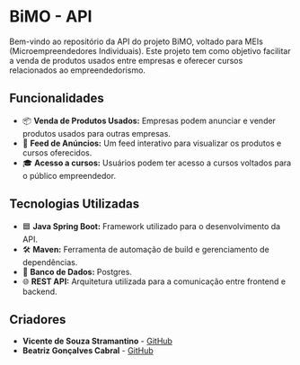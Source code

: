 <!DOCTYPE html>
<html lang="pt-BR">
<head>
    <meta charset="UTF-8">
    <meta name="viewport" content="width=device-width, initial-scale=1.0">
</head>
<body>
    <h1>BiMO - API</h1>
    <p>
        Bem-vindo ao repositório da API do projeto BiMO, voltado para MEIs (Microempreendedores Individuais). 
        Este projeto tem como objetivo facilitar a venda de produtos usados entre empresas e oferecer cursos relacionados ao empreendedorismo.
    </p>
    <h2>Funcionalidades</h2>
    <ul>
        <li>📦 <strong>Venda de Produtos Usados:</strong> Empresas podem anunciar e vender produtos usados para outras empresas.</li>
        <li>📰 <strong>Feed de Anúncios:</strong> Um feed interativo para visualizar os produtos e cursos oferecidos.</li>
        <li>🎓 <strong>Acesso a cursos:</strong> Usuários podem ter acesso a cursos voltados para o público empreendedor.</li>
    </ul>
    <h2>Tecnologias Utilizadas</h2>
    <ul>
        <li>🟦 <strong>Java Spring Boot:</strong> Framework utilizado para o desenvolvimento da API.</li>
        <li>🛠️ <strong>Maven:</strong> Ferramenta de automação de build e gerenciamento de dependências.</li>
        <li>💾 <strong>Banco de Dados:</strong> Postgres.</li>
        <li>🌐 <strong>REST API:</strong> Arquitetura utilizada para a comunicação entre frontend e backend.</li>
    </ul>
    <h2>Criadores</h2>
    <ul>
        <li><strong>Vicente de Souza Stramantino</strong> - <a href="https://github.com/VicenteStramantino">GitHub</a></li>
        <li><strong>Beatriz Gonçalves Cabral</strong> - <a href="https://github.com/bia-cabral">GitHub</a></li>
    </ul>
</body>
</html>
